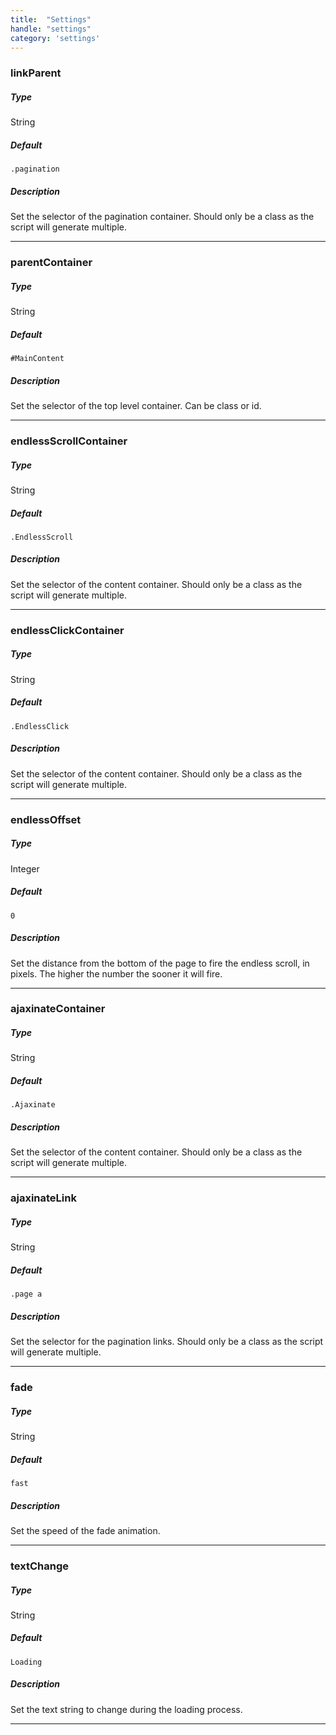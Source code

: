 ```yaml
---
title:  "Settings"
handle: "settings"
category: 'settings'
---
```


### linkParent
##### Type
String
##### Default
`.pagination`
##### Description
Set the selector of the pagination container. Should only be a class as the script will generate multiple.

---
### parentContainer
##### Type
String
##### Default
`#MainContent`
##### Description
Set the selector of the top level container. Can be class or id.

---
### endlessScrollContainer
##### Type
String
##### Default
`.EndlessScroll`
##### Description
Set the selector of the content container. Should only be a class as the script will generate multiple.

---
### endlessClickContainer
##### Type
String
##### Default
`.EndlessClick`
##### Description
Set the selector of the content container. Should only be a class as the script will generate multiple.

---
### endlessOffset
##### Type
Integer
##### Default
`0`
##### Description
Set the distance from the bottom of the page to fire the endless scroll, in pixels. The higher the number the sooner it will fire.

---
### ajaxinateContainer
##### Type
String
##### Default
`.Ajaxinate`
##### Description
Set the selector of the content container. Should only be a class as the script will generate multiple.

---
### ajaxinateLink
##### Type
String
##### Default
`.page a`
##### Description
Set the selector for the pagination links. Should only be a class as the script will generate multiple.

---
### fade
##### Type
String
##### Default
`fast`
##### Description
Set the speed of the fade animation.

---
### textChange
##### Type
String
##### Default
`Loading`
##### Description
Set the text string to change during the loading process.

---
